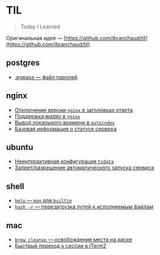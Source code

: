 # TIL

> Today I Learned

Оригинальная идея — [https://github.com/jbranchaud/til](https://github.com/jbranchaud/til)

## postgres

* [.pgpass — файл паролей](postgres/psql_pgpass.md)

## nginx

* [Отключение версии `nginx` в заголовках ответа](nginx/nginx_server_tokens.md)
* [Поддержка `WebDAV` в `nginx`](nginx/nginx_webdav_support.md)
* [Вывод локального времени в `autoindex`](nginx/nginx_autoindex_localtime.md)
* [Базовая информация о статусе сервера](nginx/nginx_stub_status_module.md)

## ubuntu

* [Неинтерактивная конфигурация `tzdata`](ubuntu/tzdata.md)
* [Запрет/разрешение автоматического запуска сервиса](ubuntu/update_rcd.md)

## shell

* [`help` — `man` для `builtin`](shell/help.md)
* [`hash -r` — перезагрузка путей к исполняемым файлам](shell/hash.md)

## mac

* [`brew cleanup` — освобождение места на диске](mac/brew_cleanup.md)
* [Быстрый переход к сессии в iTerm2](mac/iterm2_open_quickly.md)

